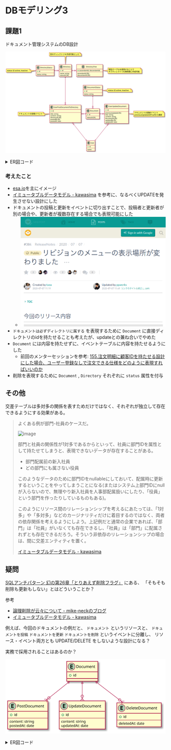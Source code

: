 # DBモデリング3

## 課題1

ドキュメント管理システムのDB設計

![diagram01](assets/diagram01.svg)

<details><summary>ER図コード</summary>

```plantuml
entity User {
  + id
  ---
  name
}

entity Directory {
  + id
  ---
  name: string
  statusId [fk]
}
note top
空のディレクトリも作成可能とした
end note

entity DirectoryTree {
  + (ascendantId, descendantId)
  ---
  ascendantId [fk]
  descendantId [fk]
}
note right
閉包テーブルを使用することで
サブディレクトリを無制限に作成可能
end note

Directory ||-o{ DirectoryTree

entity DirectoryStatus {
  + id
  ---
  status: string
}
note left: status は active, inactive

DirectoryStatus ||-o{ Directory


entity Document {
  + id
  ---
  statusId [fk]
}

entity DocumentStatus {
  + id
  ---
  status: string
}
note right: status は active, inactive

DocumentStatus ||--o{ Document

entity UserPostDocumentToDirectory {
  + id
  ---
  title: string
  content: string
  directoryId [fk]
  postedBy [fk]
  postedAt: date
}
note left
ドキュメントの投稿イベント
end note

Directory ||---o{ UserPostDocumentToDirectory
UserPostDocumentToDirectory }o-|| Document
UserPostDocumentToDirectory }o---|| User

entity UserUpdateDocument {
  + id
  ---
  previousUpdateId [fk]
  title: string
  content: string
  documentId [fk]
  updatedBy [fk]
  updatedAt: date
}
note right
ドキュメントの更新イベント
previousUpdateIdがnullなら最新
end note

Document ||-o{ UserUpdateDocument
UserUpdateDocument }o---|| User
```
</details>

### 考えたこと

- [esa.io](https://docs.esa.io/)を主にイメージ
- [イミュータブルデータモデル - kawasima](https://scrapbox.io/kawasima/%E3%82%A4%E3%83%9F%E3%83%A5%E3%83%BC%E3%82%BF%E3%83%96%E3%83%AB%E3%83%87%E3%83%BC%E3%82%BF%E3%83%A2%E3%83%87%E3%83%AB) を参考に、なるべくUPDATEを発生させない設計にした
- ドキュメントの投稿と更新をイベントに切り出すことで、投稿者と更新者が別の場合や、更新者が複数存在する場合でも表現可能にした
  - ![screenshot1](assets/esa_screenshot_01.png)
- `ドキュメントは必ずディレクトリに属する` を表現するために `Document` に直接ディレクトリのidを持たせることも考えたが、updateとの兼ね合いでやめた
- `Document` には内容を持たせずに、イベントテーブルに内容を持たせるようにした
  - 前回のメンターセッションを参考: [155.注文明細に顧客IDを持たせる設計にした場合、ユーザー登録なしで注文できる仕様をどのように表現すればいいのか](https://hackmd.io/_koVUvhERguir1v7AVddQg#156%E5%95%86%E5%93%81%E3%83%9E%E3%82%B9%E3%82%BF%E3%82%84%E9%A1%A7%E5%AE%A2%E3%83%9E%E3%82%B9%E3%82%BF%E3%81%8C%E5%A4%89%E6%9B%B4%E3%81%95%E3%82%8C%E3%81%A6%E3%81%97%E3%81%BE%E3%81%86%E3%81%93%E3%81%A8%E3%82%92%E3%81%A9%E3%81%AE%E3%82%88%E3%81%86%E3%81%AB%E8%A8%98%E9%8C%B2%E3%81%99%E3%82%8B%E3%81%AE%E3%81%8B)
- 削除を表現するために `Document` , `Directory` それぞれに `status` 属性を付与

## その他

交差テーブルは多対多の関係を表すためだけではなく、それぞれが独立して存在できるようにする効果がある。

> よくある例が部門-社員のケースだ。
>
> ![image](https://i.gyazo.com/thumb/1000/b37b03ebcc9d5ddfd72660bbc1ae04c9-png.png)
>
> 部門と社員の関係性が1対多であるからといって、社員に部門IDを属性として持たせてしまうと、表現できないデータが存在することがある。
>
> - 部門配属前の新入社員
> - どの部門にも属さない役員
> 
> このようなデータのために部門IDをnullableにしておいて、配属時に更新するということをやってしまうことになる(またはシステム上部門IDにnullが入らないので、無理やり新入社員を人事部配属扱いにしたり、「役員」という部門を作ったりしているものもある)。
>
> このようにリソース間のリレーションシップを考えるにあたっては、「1対多」や「多対多」などのカージナリティだけに着目するのではなく、両者の依存関係を考えるようにしよう。上記例だと通常の企業であれば、「部門」は「社員」がいなくても存在できるし、「社員」は「部門」に配属されずとも存在できるだろう。そういう非依存のリレーションシップの場合は、間に交差エンティティを置く。
>
> [イミュータブルデータモデル - kawasima](https://scrapbox.io/kawasima/%E3%82%A4%E3%83%9F%E3%83%A5%E3%83%BC%E3%82%BF%E3%83%96%E3%83%AB%E3%83%87%E3%83%BC%E3%82%BF%E3%83%A2%E3%83%87%E3%83%AB)

## 疑問

[SQLアンチパターン 幻の第26章「とりあえず削除フラグ」](https://www.slideshare.net/t_wada/ronsakucasual) にある、 「そもそも削除も更新もしない」とはどういうことか？

参考

- [論理削除が云々について - mike-neckのブログ](https://mike-neck.hatenadiary.com/entry/2015/03/24/231422)
- [イミュータブルデータモデル - kawasima](https://scrapbox.io/kawasima/%E3%82%A4%E3%83%9F%E3%83%A5%E3%83%BC%E3%82%BF%E3%83%96%E3%83%AB%E3%83%87%E3%83%BC%E3%82%BF%E3%83%A2%E3%83%87%E3%83%AB)

例えば、今回のドキュメントの例だと、 `ドキュメント` というリソースと、 `ドキュメントを投稿` `ドキュメントを更新` `ドキュメントを削除` というイベントに分離し、 リソース・イベント両方とも UPDATE/DELETE をしないような設計になる？

実務で採用されることはあるのか？

![diagra02](assets/diagram02.svg)

<details><summary>ER図コード</summary>

```plantuml
entity Document {
  + id
}

entity PostDocument {
  + id
  ---
  content: string
  postedAt: date
}
Document ||--o{ PostDocument

entity UpdateDocument {
  + id
  ---
  content: string
  updatedAt: date
}
Document ||--o{ UpdateDocument

entity DeleteDocument {
  + id
  ---
  deletedAt: date
}
Document ||--o{ DeleteDocument
```
</details>

